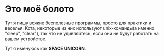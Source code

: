 # Это моё болото

Тут я пишу всякие бесполезные программы, просто для практики и веселья.
Кста, некоторые из них используют unix-команды(а именно "sleep", "clear"), 
так что не удивляйтесь, если они не будут работать на вашем устройстве.

Тут я именуюсь как **SPACE UNICORN**.

